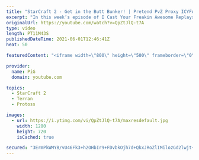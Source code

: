 ```yaml
---
title: "StarCraft 2 - Get in the Butt Bunker! | Pretend PvZ Proxy ICYFAR G2"
excerpt: "In this week’s episode of I Cast Your Freakin Awesome Replays (ICYFAR) players sent in their StarCraft 2 replays where they had to build fake proxies. Here's a fun game of Zerg versus Protoss completing the challenge in humorous fashion.  NEW ICYFAR CHALLENGE: \"Kick The Ant Hive\" - Swam Your Opponent"
originalUrl: https://youtube.com/watch?v=QpZtJlQ-t7A
type: video
length: PT11M43S
publishedDateTime: 2021-06-01T12:46:41Z
heat: 50

featuredContent: "<iframe width=\"800\" height=\"500\" frameborder=\"0\" src=\"https://www.youtube.com/embed/QpZtJlQ-t7A\" allow=\"accelerometer; autoplay; encrypted-media; gyroscope; picture-in-picture\" allowfullscreen></iframe>"

provider:
  name: PiG
  domain: youtube.com

topics:
  - StarCraft 2
  - Terran
  - Protoss

images:
  - url: https://i.ytimg.com/vi/QpZtJlQ-t7A/maxresdefault.jpg
    width: 1280
    height: 720
    isCached: true

secured: "3ErmPkWMYB/vU46Fk3+h2OHbIr9+FDvbkOjh7d+QkxJRoZlIMilozGd2lwjt+8368HIQc5dupMEyYKHaG4G61peTATAacY/Qq2dQkaIiExzxuNyb+IftOfBB1LfJySa+6aPEHOiUXIbLtyQWY+tStPErulIPuo0i+iQKWap//pDh4DRJ5h2jPVNvPaDAhZHFdRFuhsLQP7dksPfliwaTTSztJ8y7hLMMvBffujv28BK8v/zk+uKTIJFMlJrUzgeOzohHRznUO32c0qwRzRilmHcIp6ejCOgcfQuxi6N2+b9AXxuqOeWi0LARWerjXmnqiTPvf3AC9CKmnJiALRW8BSQasVTcZ+UUAho1QKeaO5dDiB2kU1l1NjioTunrnwp47TbObqt18BH+pQB1OGLVg/c9EYVFb3qO3vMfnkadCvk=;+pGvc5CXbzRFtgo/D7KZZw=="
---
```


